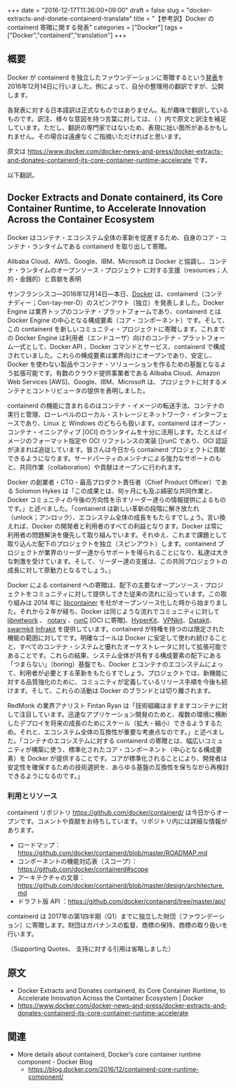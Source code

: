 ﻿+++
date = "2016-12-17T11:36:00+09:00"
draft = false
slug = "docker-extracts-and-donete-containerd-translate"
title = "【参考訳】Docker の containerd 寄贈に関する発表"
categories = ["Docker"]
tags = ["Docker","containerd","translation"]
+++

## 概要

Docker が containerd を独立したファウンデーションに寄贈するという[発表](https://www.docker.com/docker-news-and-press/docker-extracts-and-donates-containerd-its-core-container-runtime-accelerate)を 2016年12月14日に行いました。例によって、自分の整理用の翻訳ですが、公開します。

各発表に対する日本語訳は正式なものではありません。私が趣味で翻訳しているものです。訳注、様々な意図を持つ言葉に対しては、（ ）内で原文と訳注を補足しています。ただし、翻訳の専門家ではないため、表現に拙い箇所があるかもしれません。その場合は遠慮なくご指摘いただければと思います。

原文は https://www.docker.com/docker-news-and-press/docker-extracts-and-donates-containerd-its-core-container-runtime-accelerate です。

以下翻訳。

## Docker Extracts and Donate containerd, its Core Container Runtime, to Accelerate Innovation Across the Container Ecosystem

Docker はコンテナ・エコシステム全体の革新を促進するため、自身のコア・コンテナ・ランタイムである containerd を取り出して寄贈。

Alibaba Cloud、AWS、Google、IBM、Microsoft は Docker と協調し、コンテナ・ランタイムのオープンソース・プロジェクト に対する支援（resources；人的・金銭的）と貢献を表明

サンフランシスコ―2016年12月14日―本日、[Docker](http://www.docker.com/) は、containerd（コンテナディー；Con-tay-ner-D）のスピンアウト（独立）を発表しました。Docker Engine は業界トップのコンテナ・プラットフォームであり、containerd とは Docker Engine の中心となる構成要素（コア・コンポーネント）です。そして、この containerd を新しいコミュニティ・プロジェクトに寄贈します。これまでの Docker Engine は利用者（エンドユーザ）向けのコンテナ・プラットフォーム一式として、Docker API 、Docker コマンドとサービス、containerd で構成されていました。これらの構成要素は業界向けにオープンであり、安定し、Docker を使わない製品やコンテナ・ソリューションを作るための基盤となるよう拡張可能です。有数のクラウド提供事業者である Alibaba Cloud、Amazon Web Services [AWS]、Google、IBM、Microsoft は、プロジェクトに対するメンテナとコントリビュータの提供を表明しました。

containerd の機能に含まれるのはコンテナ・イメージの転送手法、コンテナの実行と管理、ローレベルのローカル・ストレージとネットワーク・インターフェースであり、Linux と Windows のどちらも扱います。containerd はオープン・コンテナ・イニシアティブ [OCI] のランタイムを十分に活用します。たとえばイメージのフォーマット指定や OCI リファレンスの実装 []runC であり、OCI 認証が決まれば追従しています。皆さんは今日から containerd プロジェクトに貢献できるようになります。サードパーティのメンテナによる強力なサポートのもと、共同作業（collaboration）や貢献はオープンに行われます。

Docker の創業者・CTO・最高プロダクト責任者（Chief Product Officer）である Solomon Hykes は「この成果とは、何ヶ月にも及ぶ綿密な共同作業と、Docker コミュニティの今後の方向性を示すリーダー達らの情報提供によるものです。」と述べました。「containerd は新しい革新の段階に解き放たれ（unlock；アンロック）、エコシステム全体の成長をもたらすでしょう。言い換えれば、Docker の開発者と利用者のすべての利益となります。Docker は常に利用者の問題解決を優先して取り組んでいます。それゆえ、これまで課題として取り込んだ配下のプロジェクトを独立（スピンアウト）します。containerd プロジェクトが業界のリーダー達からサポートを得られることになり、私達は大きな刺激を受けています。そして、リーダー達の支援は、この共同プロジェクトの成長に対して原動力となるでしょう。」

Docker による containerd への寄贈は、配下の主要なオープンソース・プロジェクトをコミュニティに対して提供してきた従来の流れに沿っています。この取り組みは 2014 年に [libcontainer](https://github.com/docker/libcontainer) を社がオープンソース化した時から始まりました。それから２年が経ち、Docker は同じような流れでコミュニティに対して [libnetwork](https://github.com/docker/libcontainer) 、 [notary](https://github.com/docker/notary) 、[runC](https://github.com/opencontainers/runc) [OCI に寄贈]、[HyperKit](https://github.com/docker/hyperkit)、[VPNkit](https://github.com/docker/vpnkit)、[Datakit](https://github.com/docker/datakit)、[swarmkit](https://github.com/docker/swarmkit) [Infrakit](https://github.com/docker/infrakit) を提供しています。containerd が特権を持つのは限定された機能の範囲に対してです。明確なゴールは Docker に安定して使われ続けることと、すべてのコンテナ・システムと優れたオーケストレータに対して拡張可能であることです。これらの結果、システム全体が共有する構成要素の配下にある「つまらない」（boring）基盤でも、Docker とコンテナのエコシステムによって、利用者が必要とする革新をもたらすでしょう。プロジェクトでは、新機能に対する品質強化のために、コミュニティが定義しているリリース手順を今後も続けます。そして、これらの活動は Docker のブランドとは切り離されます。

RedMonk の業界アナリスト Fintan Ryan は「技術組織はますますコンテナに対して注目しています。迅速なアプリケーション開発のためと、複数の環境に横断したデプロイを将来の成長のためにスケール（拡大・縮小）できるようするため。それと、エコシステム全体の互換性が重要な考慮点なのです。」と述べました。「コンテナのエコシステムに対する containerd の寄贈とは、幅広いコミュニティが構築に使う、標準化されたコア・コンポーネント（中心となる構成要素）を Docker が提供することです。コアが標準化されることにより、開発者は安定性を確保するための技術選択を、あらゆる基盤の互換性を保ちながら再検討できるようになるのです。」

### 利用とリソース

containerd リポジトリ https://github.com/docker/containerd/ は今日からオープンです。コメントや貢献をお待ちしています。リポジトリ内には詳細な情報があります。

* ロードマップ：https://github.com/docker/containerd/blob/master/ROADMAP.md
* コンポーネントの機能対応表（スコープ）：https://github.com/docker/containerd#scope
* アーキテクチャの文章：https://github.com/docker/containerd/blob/master/design/architecture.md
* ドラフト版 API ：https://github.com/docker/containerd/tree/master/api/

containerd は 2017年の第1四半期（Q1）までに独立した財団（ファウンデーション）に寄贈します。財団はガバナンスの監督、商標の保持、商標の取り扱いを行います。

（Supporting Quotes、 支持に対する引用は省略しました）

## 原文

* Docker Extracts and Donates containerd, its Core Container Runtime, to Accelerate Innovation Across the Container Ecosystem | Docker
 * https://www.docker.com/docker-news-and-press/docker-extracts-and-donates-containerd-its-core-container-runtime-accelerate

## 関連

* More details about containerd, Docker’s core container runtime component - Docker Blog
  * https://blog.docker.com/2016/12/containerd-core-runtime-component/
  
  